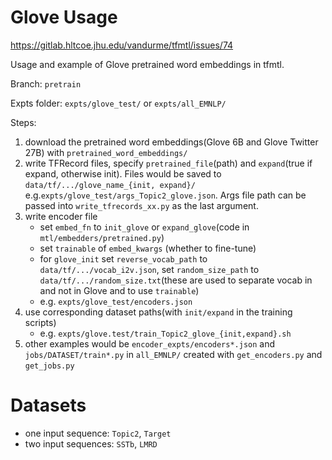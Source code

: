# Glove Usage

https://gitlab.hltcoe.jhu.edu/vandurme/tfmtl/issues/74

Usage and example of Glove pretrained word embeddings in tfmtl.

Branch: `pretrain`

Expts folder: `expts/glove_test/` or `expts/all_EMNLP/`

Steps:
1. download the pretrained word embeddings(Glove 6B and Glove Twitter 27B) with `pretrained_word_embeddings/`
2. write TFRecord files, specify `pretrained_file`(path) and `expand`(true if expand, otherwise init). Files would be saved to `data/tf/.../glove_name_{init, expand}/` e.g.`expts/glove_test/args_Topic2_glove.json`. Args file path can be passed into `write_tfrecords_xx.py` as the last argument.
3. write encoder file
    - set `embed_fn` to `init_glove` or `expand_glove`(code in `mtl/embedders/pretrained.py`)
    - set `trainable` of `embed_kwargs` (whether to fine-tune)
    - for `glove_init` set `reverse_vocab_path` to `data/tf/.../vocab_i2v.json`, set `random_size_path`
 to `data/tf/.../random_size.txt`(these are used to separate vocab in and not in Glove and to use `trainable`)
    - e.g. `expts/glove_test/encoders.json`
4. use corresponding dataset paths(with `init/expand` in the training scripts)
    - e.g. `expts/glove.test/train_Topic2_glove_{init,expand}.sh`
5. other examples would be `encoder_expts/encoders*.json` and `jobs/DATASET/train*.py` in `all_EMNLP/` created with `get_encoders.py` and `get_jobs.py`

# Datasets

- one input sequence: `Topic2`, `Target`
- two input sequences: `SSTb`, `LMRD`